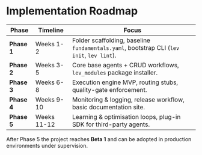 # Implementation Roadmap

| Phase | Timeline | Focus |
|-------|----------|-------|
| **Phase 1** | Weeks 1-2 | Folder scaffolding, baseline `fundamentals.yaml`, bootstrap CLI (`lev init`, `lev lint`). |
| **Phase 2** | Weeks 3-5 | Core base agents + CRUD workflows, `lev_modules` package installer. |
| **Phase 3** | Weeks 6-8 | Execution engine MVP, routing stubs, quality-gate enforcement. |
| **Phase 4** | Weeks 9-10 | Monitoring & logging, release workflow, basic documentation site. |
| **Phase 5** | Weeks 11-12 | Learning & optimisation loops, plug-in SDK for third-party agents. |

After Phase 5 the project reaches **Beta 1** and can be adopted in production environments under supervision. 